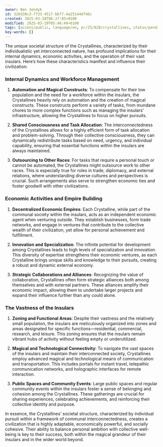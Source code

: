 ```yaml
---
owner: Ben Jendyk
id: 326d30c3-7733-4517-bbf7-4a25144df46c
created: 2025-03-28T06:27:05+0100
modified: 2025-03-29T05:46:49+0100
tags: [access/public, language/en, pr/25/028/crystallines, status/pending]
key-words: []
---
```


The unique societal structure of the Crystallines, characterized by their individualistic yet interconnected nature, has profound implications for their internal dynamics, economic activities, and the operation of their vast insulars. Here’s how these characteristics manifest and influence their civilization:

### Internal Dynamics and Workforce Management

1. **Automation and Magical Constructs**: To compensate for their low population and the need for a workforce within the insulars, the Crystallines heavily rely on automation and the creation of magical constructs. These constructs perform a variety of tasks, from mundane chores to more complex functions such as managing the insulars' infrastructure, allowing the Crystallines to focus on higher pursuits.

2. **Shared Consciousness and Task Allocation**: The interconnectedness of the Crystallines allows for a highly efficient form of task allocation and problem-solving. Through their collective consciousness, they can dynamically redistribute tasks based on need, urgency, and individual capability, ensuring that essential functions within the insulars are always maintained.

3. **Outsourcing to Other Races**: For tasks that require a personal touch or cannot be automated, the Crystallines might outsource work to other races. This is especially true for roles in trade, diplomacy, and external relations, where understanding diverse cultures and perspectives is crucial. Such arrangements also serve to strengthen economic ties and foster goodwill with other civilizations.

### Economic Activities and Empire Building

1. **Decentralized Economic Empires**: Each Crystalline, while part of the communal society within the insulars, acts as an independent economic agent when venturing outside. They establish businesses, form trade networks, and engage in ventures that contribute to the collective wealth of their civilization, yet allow for personal achievement and fulfillment.

2. **Innovation and Specialization**: The infinite potential for development among Crystallines leads to high levels of specialization and innovation. This diversity of expertise strengthens their economic ventures, as each Crystalline brings unique skills and knowledge to their pursuits, creating a robust and dynamic external economy.

3. **Strategic Collaborations and Alliances**: Recognizing the value of collaboration, Crystallines often form strategic alliances both among themselves and with external partners. These alliances amplify their economic impact, allowing them to undertake larger projects and expand their influence further than any could alone.

### The Vastness of the Insulars

1. **Zoning and Functional Areas**: Despite their vastness and the relatively small population, the insulars are meticulously organized into zones and areas designated for specific functions—residential, commercial, research, and leisure. This zoning ensures that the insulars remain vibrant hubs of activity without feeling empty or underutilized.

2. **Magical and Technological Connectivity**: To navigate the vast spaces of the insulars and maintain their interconnected society, Crystallines employ advanced magical and technological means of communication and transportation. This includes portals for instant travel, telepathic communication networks, and holographic interfaces for remote interaction.

3. **Public Spaces and Community Events**: Large public spaces and regular community events within the insulars foster a sense of belonging and cohesion among the Crystallines. These gatherings are crucial for sharing experiences, celebrating achievements, and reinforcing their collective identity and purpose.

In essence, the Crystallines’ societal structure, characterized by individual pursuit within a framework of communal interconnectedness, creates a civilization that is highly adaptable, economically powerful, and socially cohesive. Their ability to balance personal ambition with collective well-being is key to their success, both within the magical grandeur of their insulars and in the wider world beyond.
